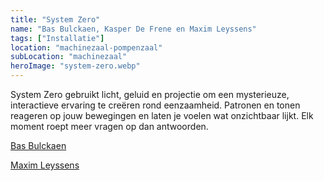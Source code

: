 ```yaml
---
title: "System Zero"
name: "Bas Bulckaen, Kasper De Frene en Maxim Leyssens"
tags: ["Installatie"]
location: "machinezaal-pompenzaal"
subLocation: "machinezaal"
heroImage: "system-zero.webp"
---
```


System Zero gebruikt licht, geluid en projectie om een mysterieuze, interactieve ervaring te creëren rond eenzaamheid. Patronen en tonen reageren op jouw bewegingen en laten je voelen wat onzichtbaar lijkt. Elk moment roept meer vragen op dan antwoorden.

[Bas Bulckaen](https://bbulckaen.framer.website/)

[Maxim Leyssens](https://leyssensmaxim.framer.website/)
